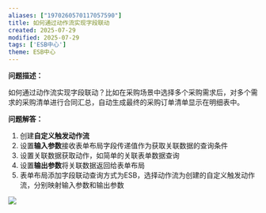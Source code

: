 ```yaml
---
aliases: ["1970260570117057590"]
title: 如何通过动作流实现字段联动
created: 2025-07-29
modified: 2025-07-29
tags: ['ESB中心']
theme: ESB中心
---
```


**问题描述：**

如何通过动作流实现字段联动？比如在采购场景中选择多个采购需求后，对多个需求的采购清单进行合同汇总，自动生成最终的采购订单清单显示在明细表中。

**问题解答：**

1. 创建**自定义触发动作流**
2. 设置**输入参数**接收表单布局字段传递值作为获取关联数据的查询条件
3. 设置关联数据获取动作，如简单的关联表单数据查询
4. 设置**输出参数**将关联数据返回给表单布局
5. 表单布局添加字段联动查询方式为ESB，选择动作流为创建的自定义触发动作流，分别映射输入参数和输出参数

![](https://myhelpdoc.oss-cn-heyuan.aliyuncs.com/mdimages/07cd1d32630d2129141eb782710a18f7.jpg)